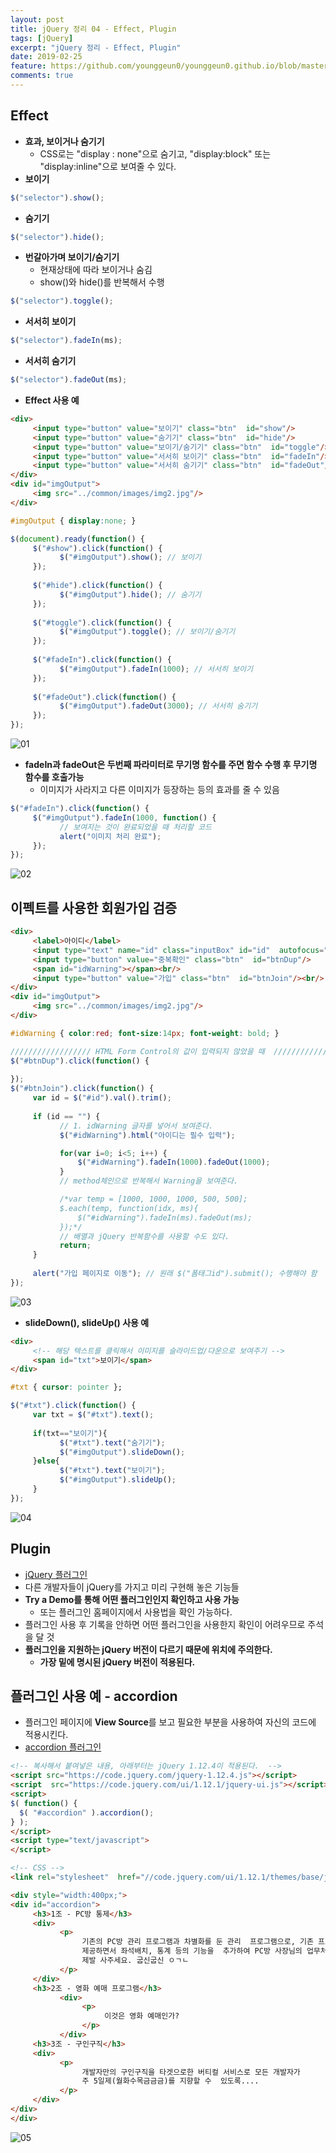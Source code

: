 ```yaml
---
layout: post
title: jQuery 정리 04 - Effect, Plugin
tags: [jQuery]
excerpt: "jQuery 정리 - Effect, Plugin"
date: 2019-02-25
feature: https://github.com/younggeun0/younggeun0.github.io/blob/master/_posts/img/Web/jQuery/jquery-logo.jpg?raw=true
comments: true
---
```

 
## Effect 


* **효과, 보이거나 숨기기**
     * CSS로는 "display : none"으로 숨기고, "display:block" 또는 "display:inline"으로 보여줄 수 있다.
* **보이기**

```javascript
$("selector").show();
```

* **숨기기**

```javascript
$("selector").hide();
```


* **번갈아가며 보이기/숨기기**
     * 현재상태에 따라 보이거나 숨김
     * show()와 hide()를 반복해서 수행

```javascript
$("selector").toggle();
```

* **서서히 보이기**

```javascript
$("selector").fadeIn(ms);
```

* **서서히 숨기기**

```javascript
$("selector").fadeOut(ms);
```

* **Effect 사용 예**

```html
<div>
     <input type="button" value="보이기" class="btn"  id="show"/>
     <input type="button" value="숨기기" class="btn"  id="hide"/>
     <input type="button" value="보이기/숨기기" class="btn"  id="toggle"/>
     <input type="button" value="서서히 보이기" class="btn"  id="fadeIn"/>
     <input type="button" value="서서히 숨기기" class="btn"  id="fadeOut"/>
</div>
<div id="imgOutput">
     <img src="../common/images/img2.jpg"/>
</div>
```

```css
#imgOutput { display:none; }
```

```javascript
$(document).ready(function() {
     $("#show").click(function() {
           $("#imgOutput").show(); // 보이기
     });
     
     $("#hide").click(function() {
           $("#imgOutput").hide(); // 숨기기
     });
     
     $("#toggle").click(function() {
           $("#imgOutput").toggle(); // 보이기/숨기기
     });
     
     $("#fadeIn").click(function() {
           $("#imgOutput").fadeIn(1000); // 서서히 보이기
     });
     
     $("#fadeOut").click(function() {
           $("#imgOutput").fadeOut(3000); // 서서히 숨기기
     });
});
```

![01](https://github.com/younggeun0/younggeun0.github.io/blob/master/_posts/img/Web/jQuery/04/01.png?raw=true)


* **fadeIn과 fadeOut은 두번째 파라미터로 무기명 함수를 주면 함수 수행 후 무기명 함수를 호출가능**
     * 이미지가 사라지고 다른 이미지가 등장하는 등의 효과를 줄 수 있음

```javascript
$("#fadeIn").click(function() {
     $("#imgOutput").fadeIn(1000, function() {
           // 보여지는 것이 완료되었을 때 처리할 코드
           alert("이미지 처리 완료");
     });
});
```

![02](https://github.com/younggeun0/younggeun0.github.io/blob/master/_posts/img/Web/jQuery/04/02.png?raw=true)

## 이펙트를 사용한 회원가입 검증

```html
<div>
     <label>아이디</label>
     <input type="text" name="id" class="inputBox" id="id"  autofocus="autofocus"'/>
     <input type="button" value="중복확인" class="btn"  id="btnDup"/>
     <span id="idWarning"></span><br/>
     <input type="button" value="가입" class="btn"  id="btnJoin"/><br/>
</div>
<div id="imgOutput">
     <img src="../common/images/img2.jpg"/>
</div>
```

```css
#idWarning { color:red; font-size:14px; font-weight: bold; }
```

```javascript
////////////////// HTML Form Control의 값이 입력되지 않았을 때  ///////////////////////
$("#btnDup").click(function() {
     
});
$("#btnJoin").click(function() {
     var id = $("#id").val().trim();
     
     if (id == "") {
           // 1. idWarning 글자를 넣어서 보여준다.
           $("#idWarning").html("아이디는 필수 입력");

           for(var i=0; i<5; i++) {
               $("#idWarning").fadeIn(1000).fadeOut(1000);
           }
           // method체인으로 반복해서 Warning을 보여준다.

           /*var temp = [1000, 1000, 1000, 500, 500];
           $.each(temp, function(idx, ms){
               $("#idWarning").fadeIn(ms).fadeOut(ms);
           });*/
           // 배열과 jQuery 반복함수를 사용할 수도 있다.
           return;
     }
     
     alert("가입 페이지로 이동"); // 원래 $("폼태그id").submit(); 수행해야 함
});
```

![03](https://github.com/younggeun0/younggeun0.github.io/blob/master/_posts/img/Web/jQuery/04/03.png?raw=true)

* **slideDown(), slideUp() 사용 예**

```html
<div>
     <!-- 해당 텍스트를 클릭해서 이미지를 슬라이드업/다운으로 보여주기 -->
     <span id="txt">보이기</span>
</div>
```

```css
#txt { cursor: pointer };
```

```javascript
$("#txt").click(function() {
     var txt = $("#txt").text();
     
     if(txt=="보이기"){
           $("#txt").text("숨기기");
           $("#imgOutput").slideDown();
     }else{
           $("#txt").text("보이기");
           $("#imgOutput").slideUp();
     }
});
```

![04](https://github.com/younggeun0/younggeun0.github.io/blob/master/_posts/img/Web/jQuery/04/04.png?raw=true)

## Plugin

* [jQuery 플러그인](https://plugins.jquery.com/)
* 다른 개발자들이 jQuery를 가지고 미리 구현해 놓은 기능들
* **Try a Demo를 통해 어떤 플러그인인지 확인하고 사용 가능**
  * 또는 플러그인 홈페이지에서 사용법을 확인 가능하다.
* 플러그인 사용 후 기록을 안하면 어떤 플러그인을 사용한지 확인이 어려우므로 주석을 달 것
* **플러그인을 지원하는 jQuery 버전이 다르기 때문에 위치에 주의한다.**
  * **가장 밑에 명시된 jQuery 버전이 적용된다.**

## 플러그인 사용 예 - accordion

* 플러그인 페이지에 **View Source**를 보고 필요한 부분을 사용하여 자신의 코드에 적용시킨다.
* [accordion 플러그인](http://jqueryui.com/accordion/)

```html
<!-- 복사해서 붙여넣은 내용, 아래부터는 jQuery 1.12.4이 적용된다.  -->
<script src="https://code.jquery.com/jquery-1.12.4.js"></script>
<script  src="https://code.jquery.com/ui/1.12.1/jquery-ui.js"></script>
<script>
$( function() {
  $( "#accordion" ).accordion();
} );
</script>
<script type="text/javascript">
</script>
```

```html
<!-- CSS -->
<link rel="stylesheet"  href="//code.jquery.com/ui/1.12.1/themes/base/jquery-ui.css">
```

```html
<div style="width:400px;">
<div id="accordion">
     <h3>1조 - PC방 통제</h3>
     <div>
           <p>
                기존의 PC방 관리 프로그램과 차별화를 둔 관리  프로그램으로, 기존 프로그램의 사용자 경험을
                제공하면서 좌석배치, 통계 등의 기능을  추가하여 PC방 사장님의 업무처리를 돕는 프로그램입니다.
                제발 사주세요. 굽신굽신 ㅇㄱㄴ
           </p>
     </div>
     <h3>2조 - 영화 예매 프로그램</h3>
           <div>
                <p>
                     이것은 영화 예매인가?
                </p>
           </div>
     <h3>3조 - 구인구직</h3>
     <div>
           <p>
                개발자만의 구인구직을 타겟으로한 버티컬 서비스로 모든 개발자가
                주 5일제(월화수목금금금)를 지향할 수  있도록....
           </p>
     </div>
</div>
</div>
```

![05](https://github.com/younggeun0/younggeun0.github.io/blob/master/_posts/img/Web/jQuery/04/05.png?raw=true)

